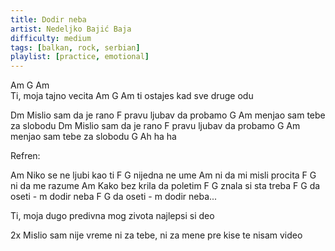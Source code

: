 ```yaml
---
title: Dodir neba
artist: Nedeljko Bajić Baja
difficulty: medium
tags: [balkan, rock, serbian]
playlist: [practice, emotional]
---
```


Am       G         Am  
Ti, moja tajno vecita
Am         G             Am 
ti ostajes kad sve druge odu

Dm 
Mislio sam da je rano
F 
pravu ljubav da probamo
G                     Am 
menjao sam tebe za slobodu
Dm 
Mislio sam da je rano
F 
pravu ljubav da probamo
G                     Am 
menjao sam tebe za slobodu
      G 
Ah ha ha

Refren:

Am 
Niko se ne ljubi kao ti
F          G 
nijedna ne ume
Am 
ni da mi misli procita
F          G 
ni da me razume
Am 
Kako bez krila da poletim
F            G 
znala si sta treba
   F      G 
da oseti - m dodir neba
   F      G 
da oseti - m dodir neba...

Ti, moja dugo predivna
mog zivota najlepsi si deo

2x
Mislio sam nije vreme
ni za tebe, ni za mene
pre kise te nisam video
